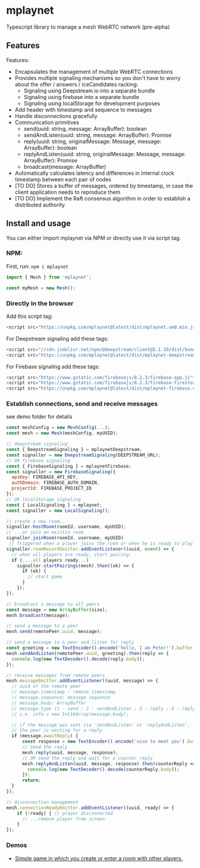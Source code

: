 # mplaynet

Typescript library to manage a mesh WebRTC network (pre-alpha)

## Features

Features:

- Encapsulates the management of multiple WebRTC connections
- Provides multiple signaling mechanisms so you don't have to worry about the offer / answers / iceCandidates racking:
    - Signaling using Deepstream.io into a separate bundle
    - Signaling using firebase into a separate bundle
    - Signaling using localStorage for development purposes
- Add header with timestamp and sequence to messages
- Handle disconnections gracefully
- Communication primitives
    - send(uuid: string, message: ArrayBuffer): boolean
    - sendAndListen(uuid: string, message: ArrayBuffer): Promise<Message>
    - reply(uuid: string, originalMessage: Message, message: ArrayBuffer): boolean
    - replyAndListen(uuid: string, originalMessage: Message, message: ArrayBuffer): Promise<Message>
    - broadcast(message: ArrayBuffer)
- Automatically calculates latency and differences in internal clock timestamp between each pair of nodes
- [TO DO] Stores a buffer of messages, ordered by timestamp, in case the client application needs to reproduce them
- [TO DO] Implement the Raft consensus algorithm in order to establish a distributed authority

## Install and usage

You can either import mplaynet via NPM or directly use it via script tag.

### NPM:

First, run: `npm i mplaynet`

```js module
import { Mesh } from 'mplaynet';

const myMesh = new Mesh();
```

### Directly in the browser

Add this script tag:
```js
<script src="https://unpkg.com/mplaynet@latest/dist/mplaynet.umd.min.js"></script>
```

For Deepstream signaling add these tags:

```js
<script src="//cdn.jsdelivr.net/npm/@deepstream/client@5.1.10/dist/bundle/ds.min.js"></script>
<script src="https://unpkg.com/mplaynet@latest/dist/mplaynet-deepstream.umd.min.js"></script>
```

For Firebase signaling add these tags:

```js
<script src="https://www.gstatic.com/firebasejs/8.2.3/firebase-app.js"></script>
<script src="https://www.gstatic.com/firebasejs/8.2.3/firebase-firestore.js"></script>
<script src="https://unpkg.com/mplaynet@latest/dist/mplaynet-firebase.umd.min.js"></script>
```

### Establish connections, send and receive messages

see demo folder for details

```js
const meshConfig = new MeshConfig(...);
const mesh = new Mesh(meshConfig, myUUID);

// deepstream signaling
const { DeepstreamSignaling } = mplaynetDeepstream;
const signaller = new DeepstreamSignaling(DEEPSTREAM_URL);
// OR firebase signaling
const { FirebaseSignaling } = mplaynetFirebase;
const signaller = new FirebaseSignaling({
  apiKey: FIREBASE_API_KEY,
  authDomain: FIREBASE_AUTH_DOMAIN,
  projectId: FIREBASE_PROJECT_ID
});
// OR localStorage signaling
const { LocalSignaling } = mplaynet;
const signaller = new LocalSignaling();

// create a new room...
signaller.hostRoom(roomId, username, myUUID);
// ...or join an existin room
signaller.joinRoom(roomId, username, myUUID)
 // Triggered when a player joins the room or when he is ready to play.
signaller.roomRecordEmitter.addEventListener((uuid, event) => { 
  // when all players are ready, start pairing:
  if (....all players ready...)
    signaller.startPairings(mesh).then((ok) => {
      if (ok) {
        // start game
      }
    });
});

// broadcast a message to all peers
const message = new ArrayBuffer(size);
mesh.broadcast(message);

// send a message to a peer
mesh.send(remotePeer.uuid, message);

// send a message to a peer and listen for reply
const greeting = new TextEncoder().encode('hello, I am Peter!').buffer;
mesh.sendAndListen(remotePeer.uuid, greeting).then(reply => {
  console.log(new TextDecoder().decode(reply.body));
});

// receive messages from remote peers
mesh.messageEmitter.addEventListener((uuid, message) => {
  // uuid of the remote peer
  // message.timestamp : remote timestamp
  // message.sequence: message sequence
  // message.body: ArrayBuffer
  // message.type (1 - send ; 2 - sendAndListen ; 3 - reply ; 4 - replyAndListen)
  // i.e. info = new Int16Array(message.body);

  // if the message was sent via 'sendAndListen' or 'replyAndListen',
  // the peer is waiting for a reply
  if (message.awaitReply) {
      const response = new TextEncoder().encode('nice to meet you').buffer;
      // send the reply
      mesh.reply(uuid, message, response);
      // OR send the reply and wait for a counter reply
      mesh.replyAndListen(uuid, message, response).then(counterReply => {
        console.log(new TextDecoder().decode(counterReply.body));
      });
      return;
  }
});

// disconnection management
mesh.connectionReadyEmitter.addEventListener((uuid, ready) => {
    if (!ready) { // player disconnected
      // ...remove player from screen
    }
});
```
### Demos

- [Simple game in which you create or enter a room with other players.](https://0khp9.csb.app)
